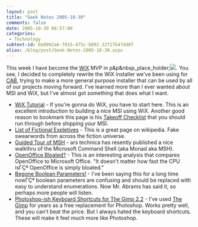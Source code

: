 ```yaml
---
layout: post
title: "Geek Notes 2005-10-30"
comments: false
date: 2005-10-30 08:57:00
categories:
 - Technology
subtext-id: 0a0992a6-f015-475c-b892-32f27b47dd8f
alias: /blog/post/Geek-Notes-2005-10-30.aspx
---
```



This week I have become the [WiX](http://sourceforge.net/projects/wix/) MVP in p&p&nbsp_place_holder;![](http://www.peterprovost.org/Files/smile1.gif). You see, I decided to completely rewrite the WiX installer we've been using for [CAB](http://codegallery.gotdotnet.com/cab), trying to make a more general purpose installer that can be used by all of our projects moving forward. I've learned more than I ever wanted about MSI and WiX, but I've almost got something that does what I want.

  * [WiX Tutorial](http://www.tramontana.co.hu/wix/) - If you're gonna do WiX, you have to start here. This is an excellent introduction to building a nice MSI using WiX. Another good reason to bookmark this page is his [Takeoff Checklist](http://www.tramontana.co.hu/wix/checklist.html) that you should run through before shipping your MSI.
  * [List of Fictional Expletives](http://en.wikipedia.org/wiki/List_of_fictional_curse_words) - This is a great page on wikipedia. Fake swearwords from across the fiction universe. 
  * [Guided Tour of MSH](http://arstechnica.com/guides/other/msh.ars) - ars technica has resently published a nice walkthru of the Microsoft Command Shell (aka Monad aka MSH).
  * [OpenOffice Bloated?](http://blogs.zdnet.com/Ou/?p=120) - This is an interesting analysis that compares OpenOffice to Microsoft Office. "It doesn't matter how fast the CPU isΓÇª OpenOffice is simply bloated."
  * [Begone Boolean Parameters!](http://blogs.msdn.com/brada/archive/2005/10/26/475085.aspx) - I've been saying this for a long time nowΓÇª boolean parameters are confusing and should be replaced with easy to understand enumerations. Now Mr. Abrams has said it, so perhaps more people will listen.
  * [Photoshop-ish Keyboard Shortcuts for The Gimp 2.2](http://epierce.freeshell.org/gimp/gimp_ps.php) - I've used [The Gimp](http://www.gimp.org/) for years as a free replacement for Photoshop. Works pretty well, and you can't beat the price. But I always hated the keyboard shortcuts. These will make it feel much more like Photoshop.
